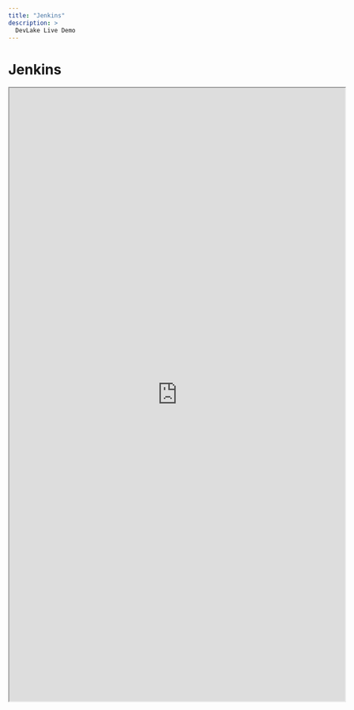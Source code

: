```yaml
---
title: "Jenkins"
description: >
  DevLake Live Demo
---
```


# Jenkins
<iframe src="https://grafana-lake.demo.devlake.io/d/W8AiDFQnk/jenkins?orgId=1&from=now-6M&to=now" width="135%" height="1240px"></iframe>
